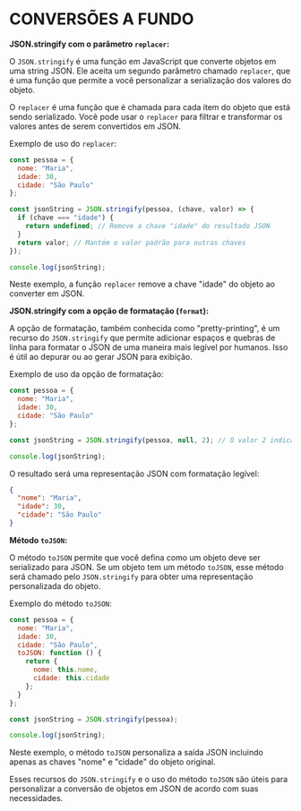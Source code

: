 # CONVERSÕES A FUNDO
**JSON.stringify com o parâmetro `replacer`:**

O `JSON.stringify` é uma função em JavaScript que converte objetos em uma string JSON. Ele aceita um segundo parâmetro chamado `replacer`, que é uma função que permite a você personalizar a serialização dos valores do objeto.

O `replacer` é uma função que é chamada para cada item do objeto que está sendo serializado. Você pode usar o `replacer` para filtrar e transformar os valores antes de serem convertidos em JSON.

Exemplo de uso do `replacer`:

```javascript
const pessoa = {
  nome: "Maria",
  idade: 30,
  cidade: "São Paulo"
};

const jsonString = JSON.stringify(pessoa, (chave, valor) => {
  if (chave === "idade") {
    return undefined; // Remove a chave "idade" do resultado JSON
  }
  return valor; // Mantém o valor padrão para outras chaves
});

console.log(jsonString);
```

Neste exemplo, a função `replacer` remove a chave "idade" do objeto ao converter em JSON.

**JSON.stringify com a opção de formatação (`format`):**

A opção de formatação, também conhecida como "pretty-printing", é um recurso do `JSON.stringify` que permite adicionar espaços e quebras de linha para formatar o JSON de uma maneira mais legível por humanos. Isso é útil ao depurar ou ao gerar JSON para exibição.

Exemplo de uso da opção de formatação:

```javascript
const pessoa = {
  nome: "Maria",
  idade: 30,
  cidade: "São Paulo"
};

const jsonString = JSON.stringify(pessoa, null, 2); // O valor 2 indica o número de espaços para indentação

console.log(jsonString);
```

O resultado será uma representação JSON com formatação legível:

```json
{
  "nome": "Maria",
  "idade": 30,
  "cidade": "São Paulo"
}
```

**Método `toJSON`:**

O método `toJSON` permite que você defina como um objeto deve ser serializado para JSON. Se um objeto tem um método `toJSON`, esse método será chamado pelo `JSON.stringify` para obter uma representação personalizada do objeto.

Exemplo do método `toJSON`:

```javascript
const pessoa = {
  nome: "Maria",
  idade: 30,
  cidade: "São Paulo",
  toJSON: function () {
    return {
      nome: this.nome,
      cidade: this.cidade
    };
  }
};

const jsonString = JSON.stringify(pessoa);

console.log(jsonString);
```

Neste exemplo, o método `toJSON` personaliza a saída JSON incluindo apenas as chaves "nome" e "cidade" do objeto original.

Esses recursos do `JSON.stringify` e o uso do método `toJSON` são úteis para personalizar a conversão de objetos em JSON de acordo com suas necessidades.